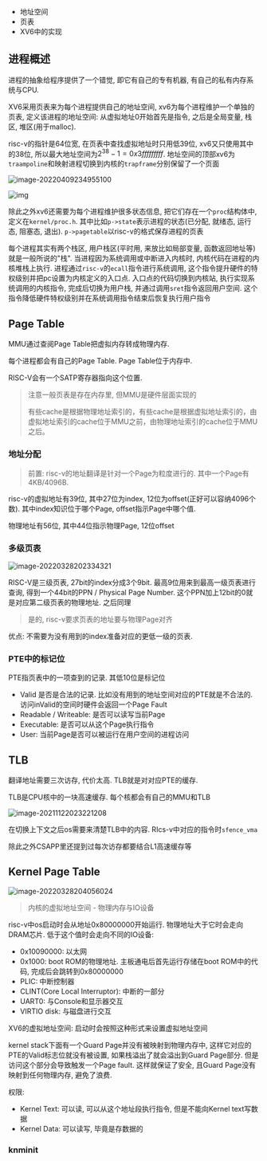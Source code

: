 * 地址空间
* 页表
* XV6中的实现

## 进程概述

进程的抽象给程序提供了一个错觉, 即它有自己的专有机器, 有自己的私有内存系统与CPU.

XV6采用页表来为每个进程提供自己的地址空间, xv6为每个进程维护一个单独的页表, 定义该进程的地址空间: 从虚拟地址0开始首先是指令, 之后是全局变量, 栈区, 堆区(用于malloc).

risc-v的指针是64位宽, 在页表中查找虚拟地址时只用低39位, xv6又只使用其中的38位, 所以最大地址空间为$2^{38}-1=0x3fffffffff$. 地址空间的顶部xv6为`traampoline`和映射进程切换到内核的`trapframe`分别保留了一个页面

![image-20220409234955100](3虚拟内存与页表.assets/image-20220409234955100.png)

![img](3虚拟内存与页表.assets/p2-16495194491932.png)

除此之外xv6还需要为每个进程维护很多状态信息, 把它们存在一个`proc`结构体中, 定义在`kernel/proc.h`. 其中比如`p->state`表示进程的状态(已分配, 就绪态, 运行态, 阻塞态, 退出). `p->pagetable`以risc-v的格式保存进程的页表

每个进程其实有两个栈区, 用户栈区(平时用, 来放比如局部变量, 函数返回地址等)就是一般所说的"栈". 当进程因为系统调用或中断进入内核时, 内核代码在进程的内核堆栈上执行. 进程通过`risc-v`的`ecall`指令进行系统调用, 这个指令提升硬件的特权级别并把pc设置为内核定义的入口点. 入口点的代码切换到内核站, 执行实现系统调用的内核指令, 完成后切换为用户栈, 并通过调用`sret`指令返回用户空间. 这个指令降低硬件特权级别并在系统调用指令结束后恢复执行用户指令

## Page Table

MMU通过查阅Page Table把虚拟内存转成物理内存.

每个进程都会有自己的Page Table. Page Table位于内存中.

RISC-V会有一个SATP寄存器指向这个位置.

> 注意一般页表是存在内存里, 但MMU是硬件层面实现的
>
> 有些cache是根据物理地址索引的，有些cache是根据虚拟地址索引的，由虚拟地址索引的cache位于MMU之前，由物理地址索引的cache位于MMU之后。

### 地址分配

> 前置: risc-v的地址翻译是针对一个Page为粒度进行的. 其中一个Page有4KB/4096B.

risc-v的虚拟地址有39位, 其中27位为index, 12位为offset(正好可以容纳4096个数). 其中index知识位于哪个Page, offset指示Page中哪个值.

物理地址有56位, 其中44位指示物理Page, 12位offset



### 多级页表

![image-20220328202334321](3虚拟内存与页表.assets/image-20220328202334321.png)



RISC-V是三级页表, 27bit的index分成3个9bit. 最高9位用来到最高一级页表进行查询, 得到一个44bit的PPN / Physical Page Number. 这个PPN加上12bit的0就是对应第二级页表的物理地址. 之后同理

> 是的, risc-v要求页表的地址要与物理Page对齐

优点: 不需要为没有用到的index准备对应的更低一级的页表.

### PTE中的标记位

PTE指页表中的一项查到的记录. 其低10位是标记位

* Valid 是否是合法的记录. 比如没有用到的地址空间对应的PTE就是不合法的. 访问inValid的空间时硬件会返回一个Page Fault
* Readable / Writeable: 是否可以读写当前Page
* Executable: 是否可以从这个Page执行指令
* User: 当前Page是否可以被运行在用户空间的进程访问

## TLB

翻译地址需要三次访存, 代价太高. TLB就是对对应PTE的缓存.

TLB是CPU核中的一块高速缓存. 每个核都会有自己的MMU和TLB

![image-20211122023221208](3虚拟内存与页表.assets/image-20211122023221208.png)

在切换上下文之后os需要来清楚TLB中的内容. RIcs-v中对应的指令时`sfence_vma`

除此之外CSAPP里还提到过每次访存都要结合L1高速缓存等

## Kernel Page Table

![image-20220328204056024](3虚拟内存与页表.assets/image-20220328204056024.png)

> 内核的虚拟地址空间 - 物理内存与IO设备

risc-v中os启动时会从地址0x80000000开始运行. 物理地址大于它时会走向DRAM芯片. 低于这个值时会走向不同的IO设备:

* 0x10090000: 以太网
* 0x1000: boot ROM的物理地址. 主板通电后首先运行存储在boot ROM中的代码, 完成后会跳转到0x80000000
* PLIC: 中断控制器
* CLINT(Core Local Interruptor): 中断的一部分
* UART0: 与Console和显示器交互
* VIRTIO disk: 与磁盘进行交互

XV6的虚拟地址空间: 启动时会按照这种形式来设置虚拟地址空间

kernel stack下面有一个Guard Page并没有被映射到物理内存中, 这样它对应的PTE的Valid标志位就没有被设置, 如果栈溢出了就会溢出到Guard Page部分. 但是访问这个部分会导致触发一个Page fault. 这样就保证了安全, 且Guard Page没有映射到任何物理内存, 避免了浪费.

权限:

* Kernel Text: 可以读, 可以从这个地址段执行指令, 但是不能向Kernel text写数据
* Kernel Data: 可以读写, 毕竟是存数据的

### knminit

  